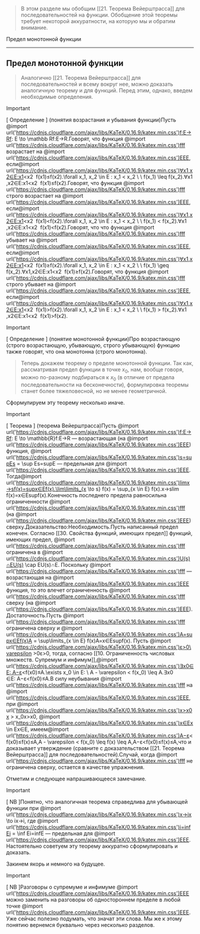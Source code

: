 > В этом разделе мы обобщим [[21. Теорема Вейерштрасса]] для последовательностей на функции. Обобщение этой теоремы требует некоторой аккуратности, на которую мы и обратим внимание.

Предел монотонной функции

---

## Предел монотонной функции

> Аналогично [[21. Теорема Вейерштрасса]] для последовательностей и всему вокруг нее, можно доказать аналогичную теорему и для функций. Перед этим, однако, введем необходимые определения.

> [!important]  
> [ Определение ] (понятия возрастания и убывания функции)Пусть @import url('https://cdnjs.cloudflare.com/ajax/libs/KaTeX/0.16.9/katex.min.css')f:E→Rf: E \to \mathbb Rf:E→R﻿.Говорят, что функция @import url('https://cdnjs.cloudflare.com/ajax/libs/KaTeX/0.16.9/katex.min.css')fff﻿ возрастает на @import url('https://cdnjs.cloudflare.com/ajax/libs/KaTeX/0.16.9/katex.min.css')EEE﻿, если@import url('https://cdnjs.cloudflare.com/ajax/libs/KaTeX/0.16.9/katex.min.css')∀x1,x2∈E:x1<x2  f(x1)≤f(x2).\forall x_1, x_2 \in E : x_1 < x_2 \ \ f(x_1) \leq f(x_2).∀x1​,x2​∈E:x1​<x2​  f(x1​)≤f(x2​).Говорят, что функция @import url('https://cdnjs.cloudflare.com/ajax/libs/KaTeX/0.16.9/katex.min.css')fff﻿ строго возрастает на @import url('https://cdnjs.cloudflare.com/ajax/libs/KaTeX/0.16.9/katex.min.css')EEE﻿, если@import url('https://cdnjs.cloudflare.com/ajax/libs/KaTeX/0.16.9/katex.min.css')∀x1,x2∈E:x1<x2  f(x1)<f(x2).\forall x_1, x_2 \in E : x_1 < x_2 \ \ f(x_1) < f(x_2).∀x1​,x2​∈E:x1​<x2​  f(x1​)<f(x2​).Говорят, что что функция @import url('https://cdnjs.cloudflare.com/ajax/libs/KaTeX/0.16.9/katex.min.css')fff﻿ убывает на @import url('https://cdnjs.cloudflare.com/ajax/libs/KaTeX/0.16.9/katex.min.css')EEE﻿, если@import url('https://cdnjs.cloudflare.com/ajax/libs/KaTeX/0.16.9/katex.min.css')∀x1,x2∈E:x1<x2  f(x1)≥f(x2).\forall x_1, x_2 \in E : x_1 < x_2 \ \ f(x_1) \geq f(x_2).∀x1​,x2​∈E:x1​<x2​  f(x1​)≥f(x2​).Говорят, что функция @import url('https://cdnjs.cloudflare.com/ajax/libs/KaTeX/0.16.9/katex.min.css')fff﻿ строго убывает на @import url('https://cdnjs.cloudflare.com/ajax/libs/KaTeX/0.16.9/katex.min.css')EEE﻿, если@import url('https://cdnjs.cloudflare.com/ajax/libs/KaTeX/0.16.9/katex.min.css')∀x1,x2∈E:x1<x2  f(x1)>f(x2).\forall x_1, x_2 \in E : x_1 < x_2 \ \ f(x_1) > f(x_2).∀x1​,x2​∈E:x1​<x2​  f(x1​)>f(x2​).  
  
> [!important]  
> [ Определение ] (понятие монотонной функции)Про возрастающую (строго возрастающую, убывающую, строго убывающую) функцию также говорят, что она монотонна (строго монотонна).  

> Теперь докажем теорему о пределе монотонной функции. Так как, рассматривая предел функции в точке $x_0$﻿, нам, вообще говоря, можно по-разному подбираться к $x_0$﻿ (в отличие от предела последовательности на бесконечности), формулировка теоремы станет более тяжеловесной, но не менее геометричной.

Сформулируем эту теорему несколько иначе.

> [!important]  
> [ Теорема ] (теорема Вейерштрасса)Пусть @import url('https://cdnjs.cloudflare.com/ajax/libs/KaTeX/0.16.9/katex.min.css')f:E→Rf: E \to \mathbb{R}f:E→R﻿ — возрастающая (на @import url('https://cdnjs.cloudflare.com/ajax/libs/KaTeX/0.16.9/katex.min.css')EEE﻿) функция, @import url('https://cdnjs.cloudflare.com/ajax/libs/KaTeX/0.16.9/katex.min.css')s=sup⁡Es = \sup Es=supE﻿ — предельная для @import url('https://cdnjs.cloudflare.com/ajax/libs/KaTeX/0.16.9/katex.min.css')EEE﻿. Тогда@import url('https://cdnjs.cloudflare.com/ajax/libs/KaTeX/0.16.9/katex.min.css')lim⁡x→sf(x)=sup⁡x∈Ef(x).\lim\limits_{x \to s} f(x) = \sup_{x \in E} f(x).x→slim​f(x)=x∈Esup​f(x).Конечность последнего предела равносильна ограниченности @import url('https://cdnjs.cloudflare.com/ajax/libs/KaTeX/0.16.9/katex.min.css')fff﻿ (на @import url('https://cdnjs.cloudflare.com/ajax/libs/KaTeX/0.16.9/katex.min.css')EEE﻿) сверху.Доказательство:Необходимость.Пусть написанный предел конечен. Согласно [[30. Свойства функций, имеющих предел]] функций, имеющих предел, @import url('https://cdnjs.cloudflare.com/ajax/libs/KaTeX/0.16.9/katex.min.css')fff﻿ ограничена в @import url('https://cdnjs.cloudflare.com/ajax/libs/KaTeX/0.16.9/katex.min.css')U(s)∩EU(s) \cap EU(s)∩E﻿. Поскольку @import url('https://cdnjs.cloudflare.com/ajax/libs/KaTeX/0.16.9/katex.min.css')fff﻿ — возрастающая на @import url('https://cdnjs.cloudflare.com/ajax/libs/KaTeX/0.16.9/katex.min.css')EEE﻿ функция, то это влечет ограниченность @import url('https://cdnjs.cloudflare.com/ajax/libs/KaTeX/0.16.9/katex.min.css')fff﻿ сверху (на @import url('https://cdnjs.cloudflare.com/ajax/libs/KaTeX/0.16.9/katex.min.css')EEE﻿).Достаточность.Пусть @import url('https://cdnjs.cloudflare.com/ajax/libs/KaTeX/0.16.9/katex.min.css')fff﻿ ограничена сверху и @import url('https://cdnjs.cloudflare.com/ajax/libs/KaTeX/0.16.9/katex.min.css')A=sup⁡x∈Ef(x)A = \sup\limits_{x \in E} f(x)A=x∈Esup​f(x)﻿. Пусть @import url('https://cdnjs.cloudflare.com/ajax/libs/KaTeX/0.16.9/katex.min.css')ε>0\varepsilon >0ε>0﻿, тогда, согласно [[10. Ограниченность числовых множеств. Супремум и инфимум]],@import url('https://cdnjs.cloudflare.com/ajax/libs/KaTeX/0.16.9/katex.min.css')∃x0∈E: A−ε<f(x0)≤A.\exists x_0 \in E: \ A - \varepsilon < f(x_0) \leq A.∃x0​∈E: A−ε<f(x0​)≤A.В силу неубывания @import url('https://cdnjs.cloudflare.com/ajax/libs/KaTeX/0.16.9/katex.min.css')fff﻿ на @import url('https://cdnjs.cloudflare.com/ajax/libs/KaTeX/0.16.9/katex.min.css')EEE﻿, при @import url('https://cdnjs.cloudflare.com/ajax/libs/KaTeX/0.16.9/katex.min.css')x>x0x > x_0x>x0​﻿, @import url('https://cdnjs.cloudflare.com/ajax/libs/KaTeX/0.16.9/katex.min.css')x∈Ex \in Ex∈E﻿, имеем@import url('https://cdnjs.cloudflare.com/ajax/libs/KaTeX/0.16.9/katex.min.css')A−ε<f(x0)≤f(x)≤A,A - \varepsilon < f(x_0) \leq f(x) \leq A,A−ε<f(x0​)≤f(x)≤A,что и доказывает утверждение (сравните с доказательством [[21. Теорема Вейерштрасса]] для последовательностей).Случай, когда @import url('https://cdnjs.cloudflare.com/ajax/libs/KaTeX/0.16.9/katex.min.css')fff﻿ не ограничена сверху, остается в качестве упражнения.  

Отметим и следующее напрашивающееся замечание.

> [!important]  
> [ NB ]Понятно, что аналогичная теорема справедлива для убывающей функции при @import url('https://cdnjs.cloudflare.com/ajax/libs/KaTeX/0.16.9/katex.min.css')x→ix \to ix→i﻿, где @import url('https://cdnjs.cloudflare.com/ajax/libs/KaTeX/0.16.9/katex.min.css')i=inf⁡Ei = \inf Ei=infE﻿ — предельная для @import url('https://cdnjs.cloudflare.com/ajax/libs/KaTeX/0.16.9/katex.min.css')EEE﻿. Настоятельно советуем эту теорему аккуратно сформулировать и доказать.  

Закинем якорь и немного на будущее.

> [!important]  
> [ NB ]Разговоры о супремуме и инфимуме @import url('https://cdnjs.cloudflare.com/ajax/libs/KaTeX/0.16.9/katex.min.css')EEE﻿ можно заменить на разговоры об одностороннем пределе в любой точке @import url('https://cdnjs.cloudflare.com/ajax/libs/KaTeX/0.16.9/katex.min.css')EEE﻿. Уже сейчас полезно подумать, что значат эти слова. Мы же к этому понятию вернемся буквально через несколько разделов.